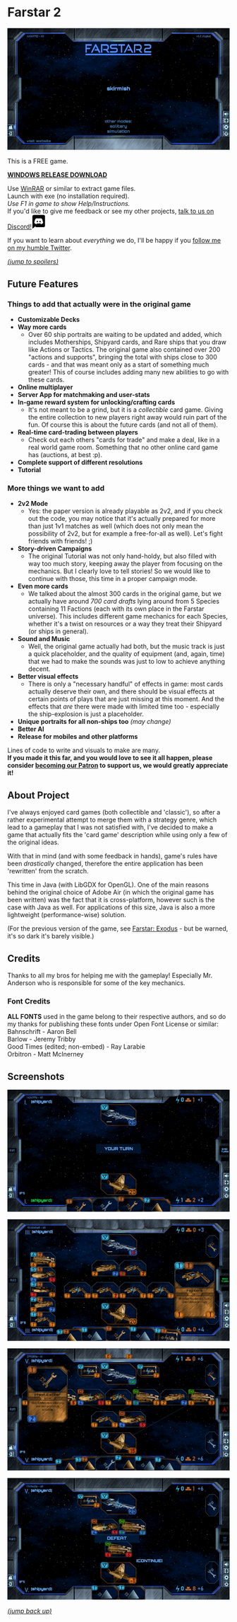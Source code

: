 # Farstar 2  
  
![main_preview](mpreview.png)  
  
This is a FREE game.  
  
[**WINDOWS RELEASE DOWNLOAD**](https://github.com/Dark-Gran/Farstar-2/releases/download/v0.3-alpha/FARSTAR2_DOWNLOAD_WIN.rar)  
  
Use [WinRAR](https://www.google.com/search?q=winrar) or similar to extract game files.  
Launch with exe (no installation required).  
*Use F1 in game to show Help/Instructions.*  
If you'd like to give me feedback or see my other projects, [talk to us on Discord!](https://discord.com/invite/N4JxKsX3Q5)[![discord-icon](discord32flip.png)](https://discord.com/invite/N4JxKsX3Q5)  
  
If you want to learn about _everything_ we do, I'll be happy if you [follow me on my humble Twitter](https://twitter.com/DarkGran_CZ).
  
[_(jump to spoilers)_](#screenshots)
  
  
## Future Features

### Things to add that actually were in the original game
  
- **Customizable Decks**  
- **Way more cards** 
  - Over 60 ship portraits are waiting to be updated and added, which includes Motherships, Shipyard cards, and Rare ships that you draw like Actions or Tactics. The original game also contained over 200 "actions and supports", bringing the total with ships close to 300 cards - and that was meant only as a start of something much greater! This of course includes adding many new abilities to go with these cards.  
- **Online multiplayer**  
- **Server App for matchmaking and user-stats**
- **In-game reward system for unlocking/crafting cards**   
  - It's not meant to be a grind, but it is a _collectible_ card game. Giving the entire collection to new players right away would ruin part of the fun. Of course this is about the future cards (and not all of them).
- **Real-time card-trading between players** 
  - Check out each others "cards for trade" and make a deal, like in a real world game room. Something that no other online card game has (auctions, at best :p).
- **Complete support of different resolutions**
- **Tutorial**

### More things we want to add

- **2v2 Mode** 
  - Yes: the paper version is already playable as 2v2, and if you check out the code, you may notice that it's actually prepared for more than just 1v1 matches as well (which does not only mean the possibility of 2v2, but for example a free-for-all as well). Let's fight friends with friends! ;)
- **Story-driven Campaigns** 
  - The original Tutorial was not only hand-holdy, but also filled with way too much story, keeping away the player from focusing on the mechanics. But I clearly love to tell stories! So we would like to continue with those, this time in a proper campaign mode.
- **Even more cards**
  - We talked about the almost 300 cards in the original game, but we actually have around _700 card drafts_ lying around from 5 Species containing 11 Factions (each with its own place in the Farstar universe). This includes different game mechanics for each Species, whether it's a twist on resources or a way they treat their Shipyard (or ships in general).  
- **Sound and Music** 
  - Well, the original game actually had both, but the music track is just a quick placeholder, and the quality of equipment (and, again, time) that we had to make the sounds was just to low to achieve anything decent.  
- **Better visual effects** 
  - There is only a "necessary handful" of effects in game: most cards actually deserve their own, and there should be visual effects at certain points of plays that are just missing at this moment. And the effects that _are_ there were made with limited time too - especially the ship-explosion is just a placeholder.  
- **Unique portraits for all non-ships too** _(may change)_  
- **Better AI**  
- **Release for mobiles and other platforms**

Lines of code to write and visuals to make are many.  
**If you made it this far, and you would love to see it all happen, please consider [becoming our Patron](https://www.patreon.com/bePatron?u=60109614) to support us, we would greatly appreciate it!**  

  
  
## About Project  
 
I've always enjoyed card games (both collectible and 'classic'), so after a rather experimental attempt to merge them with a strategy genre, which lead to a gameplay that I was not satisfied with, I've decided to make a game that actually fits the 'card game' description while using only a few of the original ideas.  
  
With that in mind (and with some feedback in hands), game's rules have been _drastically_ changed, therefore the entire application has been 'rewritten' from the scratch.  
  
This time in Java (with LibGDX for OpenGL). One of the main reasons behind the original choice of Adobe Air (in which the original game has been written) was the fact that it is cross-platform, however such is the case with Java as well. For applications of this size, Java is also a more lightweight (performance-wise) solution.  

(For the previous version of the game, see [Farstar: Exodus](https://github.com/Dark-Gran/Farstar-Exodus) - but be warned, it's so dark it's barely visible.)   

## Credits

Thanks to all my bros for helping me with the gameplay! Especially Mr. Anderson who is responsible for some of the key mechanics.
  
### Font Credits

**ALL FONTS** used in the game belong to their respective authors, and so do my thanks for publishing these fonts under Open Font License or similar:  
Bahnschrift - Aaron Bell  
Barlow - Jeremy Tribby  
Good Times (edited; non-embed) - Ray Larabie  
Orbitron - Matt McInerney  
  
  
## Screenshots  
  
![screenshot-0](screen0.png)  

![screenshot-1](screen1.png)  

![screenshot-2](screen2.png)  

![screenshot-3](screen3.png)  

[_(jump back up)_](#farstar-2)  
